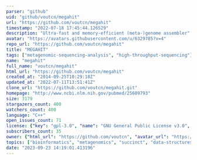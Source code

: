 ```yaml
---
parser: "github"
uid: "github/voutcn/megahit"
url: "https://github.com/voutcn/megahit"
timestamp: "2022-07-18 17:45:44.126529"
description: "Ultra-fast and memory-efficient (meta-)genome assembler"
avatar: "https://avatars.githubusercontent.com/u/6329785?v=4"
repo_url: "https://github.com/voutcn/megahit"
title: "MEGAHIT"
tags: ["metagenomic-sequencing-analysis", "high-throughput-sequencing"]
name: "megahit"
full_name: "voutcn/megahit"
html_url: "https://github.com/voutcn/megahit"
created_at: "2014-09-25T10:29:18Z"
updated_at: "2022-07-11T13:51:41Z"
clone_url: "https://github.com/voutcn/megahit.git"
homepage: "http://www.ncbi.nlm.nih.gov/pubmed/25609793"
size: 3179
stargazers_count: 400
watchers_count: 400
language: "C++"
open_issues_count: 71
license: {"key": "gpl-3.0", "name": "GNU General Public License v3.0", "spdx_id": "GPL-3.0", "url": "https://api.github.com/licenses/gpl-3.0", "node_id": "MDc6TGljZW5zZTk="}
subscribers_count: 35
owner: {"html_url": "https://github.com/voutcn", "avatar_url": "https://avatars.githubusercontent.com/u/6329785?v=4", "login": "voutcn", "type": "User"}
topics: ["bioinformatics", "metagenomics", "succinct", "data-structures", "genomics", "genome-assembly"]
date: "2023-09-23 14:19:01.413196"
---
```


